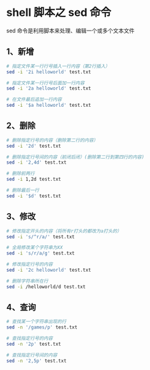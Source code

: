 # shell 脚本之 sed 命令

sed 命令是利用脚本来处理、编辑一个或多个文本文件

## 1、新增

```bash
# 指定文件某一行行号插入一行内容（第2行插入）
sed -i '2i helloworld' test.txt

# 指定文件某一行行号后面加一行内容
sed -i '2a helloworld' test.txt

# 在文件最后追加一行内容
sed -i '$a helloworld' test.txt
```

## 2、删除

```bash
# 删除指定行号的内容（删除第二行的内容）
sed -i '2d' test.txt

# 删除指定行号间的内容（前闭后闭）(删除第二行到第四行的内容)
sed -i '2,4d' test.txt

# 删除前两行
sed -i 1,2d test.txt

# 删除最后一行
sed -i '$d' test.txt
```

## 3、修改

```bash
# 修改指定开头的内容（将所有r打头的都改为a打头的）
sed -i 's/^r/a/' test.txt

# 全局修改某个字符串为XX
sed -i 's/r/a/g' test.txt

# 修改指定行号的内容
sed -i '2c helloworld' test.txt

# 删除字符串所在行
sed -i /helloworld/d test.txt
```

## 4、查询

```bash
# 查找某一个字符串出现的行
sed -n '/games/p' test.txt

# 查找指定行号的内容
sed -n '2p' test.txt

# 查找指定行号间的内容
sed -n '2,5p' test.txt
```